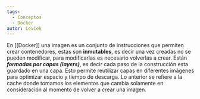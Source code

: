 ```yaml
---
tags:
  - Conceptos
  - Docker
autor: Leviek
---
```

En [[Docker]] una imagen es un conjunto de instrucciones que permiten crear contenedores, estas son **inmutables**, es decir una vez creadas no se pueden modificar, para modificarlas es necesario volverlas a crear.
Están **_formadas por capas (layers)_**, es decir cada paso de la construcción esta guardado en una capa.
Esto permite reutilizar capas en diferentes imágenes para optimizar  espacio y tiempo de descarga.
Lo anterior se refiere a la cache donde tomamos los elementos que cambia solamente en consideración al momento de volver a crear una imagen.

